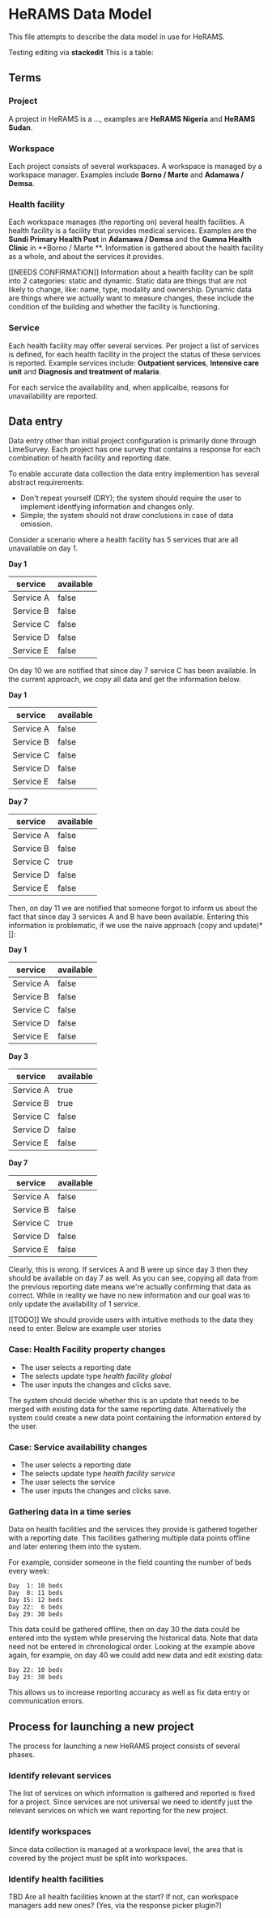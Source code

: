 # HeRAMS Data Model

This file attempts to describe the data model in use for HeRAMS.

Testing editing via __stackedit__
This is a table:

## Terms

### Project
A project in HeRAMS is a ..., examples are **HeRAMS Nigeria** and **HeRAMS Sudan**.

### Workspace
Each project consists of several workspaces.
A workspace is managed by a workspace manager.
Examples include **Borno / Marte** and **Adamawa / Demsa**.

### Health facility
Each workspace manages (the reporting on) several health facilities.
A health facility is a facility that provides medical services.
Examples are the **Sundi Primary Health Post** in **Adamawa / Demsa** and the **Gumna Health Clinic** in **Borno / Marte **.
Information is gathered about the health facility as a whole, and about the services it provides.

[[NEEDS CONFIRMATION]]
Information about a health facility can be split into 2 categories: static and dynamic.
Static data are things that are not likely to change, like: name, type, modality and ownership.
Dynamic data are things where we actually want to measure changes, these include the condition of the building and whether the facility is functioning.

### Service
Each health facility may offer several services.
Per project a list of services is defined, for each health facility in the project the status of these services is reported.
Example services include: **Outpatient services**, **Intensive care unit** and **Diagnosis and treatment of malaria**.

For each service the availability and, when applicalbe, reasons for unavailability are reported.

## Data entry
Data entry other than initial project configuration is primarily done through LimeSurvey.
Each project has one survey that contains a response for each combination of health facility and reporting date.

To enable accurate data collection the data entry implemention has several abstract requirements:
- Don't repeat yourself (DRY); the system should require the user to implement identfying information and changes only.
- Simple; the system should not draw conclusions in case of data omission.

Consider a scenario where a health facility has 5 services that are all unavailable on day 1.

**Day 1**

| service | available |
| ------- | --------- |
| Service A | false |
| Service B | false |
| Service C | false |
| Service D | false |
| Service E | false |

On day 10 we are notified that since day 7 service C has been available.
In the current approach, we copy all data and get the information below.

**Day 1**

| service | available |
| ------- | --------- |
| Service A | false |
| Service B | false |
| Service C | false |
| Service D | false |
| Service E | false |

**Day 7**

| service | available |
| ------- | --------- |
| Service A | false |
| Service B | false |
| Service C | true  |
| Service D | false |
| Service E | false |


Then, on day 11 we are notified that someone forgot to inform us about
the fact that since day 3 services A and B have been available.
Entering this information is problematic, if we use the naive approach (copy and update)*[]:

**Day 1**

| service | available |
| ------- | --------- |
| Service A | false |
| Service B | false |
| Service C | false |
| Service D | false |
| Service E | false |

**Day 3**

| service | available |
| ------- | --------- |
| Service A | true  |
| Service B | true  |
| Service C | false |
| Service D | false |
| Service E | false |

**Day 7**

| service | available |
| ------- | --------- |
| Service A | false |
| Service B | false |
| Service C | true  |
| Service D | false |
| Service E | false |

Clearly, this is wrong. If services A and B were up since day 3 then
they should be available on day 7 as well.
As you can see, copying all data from the previous reporting date means
we're actually confirming that data as correct. While in reality we have
no new information and our goal was to only update the availability of 1 service.


[[TODO]] We should provide users with intuitive methods to the data they need to enter.
Below are example user stories

### Case: Health Facility property changes
- The user selects a reporting date
- The selects update type *health facility global*
- The user inputs the changes and clicks save.

The system should decide whether this is an update that needs to be merged with existing data for the same reporting date.
Alternatively the system could create a new data point containing the information entered by the user.

### Case: Service availability changes
- The user selects a reporting date
- The selects update type *health facility service*
- The user selects the service
- The user inputs the changes and clicks save.

### Gathering data in a time series
Data on health facilities and the services they provide is gathered together with a reporting date.
This facilities gathering multiple data points offline and later entering them into the system.

For example, consider someone in the field counting the number of beds every week:
```
Day  1: 10 beds
Day  8: 11 beds
Day 15: 12 beds
Day 22:  6 beds
Day 29: 30 beds
```

This data could be gathered offline, then on day 30 the data could be entered into the system while preserving the historical data.
Note that data need not be entered in chronological order.
Looking at the example above again, for example, on day 40 we could add new data and edit existing data:
```
Day 22: 10 beds
Day 23: 30 beds
```

This allows us to increase reporting accuracy as well as fix data entry or communication errors.


## Process for launching a new project
The process for launching a new HeRAMS project consists of several phases.

### Identify relevant services
The list of services on which information is gathered and reported is fixed for a project.
Since services are not universal we need to identify just the relevant services on which we want reporting for the new project.

### Identify workspaces
Since data collection is managed at a workspace level, the area that is covered by the project must be split into workspaces.

### Identify health facilities
TBD
Are all health facilities known at the start?
If not, can workspace managers add new ones? (Yes, via the response picker plugin?)


<!--stackedit_data:
eyJoaXN0b3J5IjpbLTgxOTUwMTE1NF19
-->